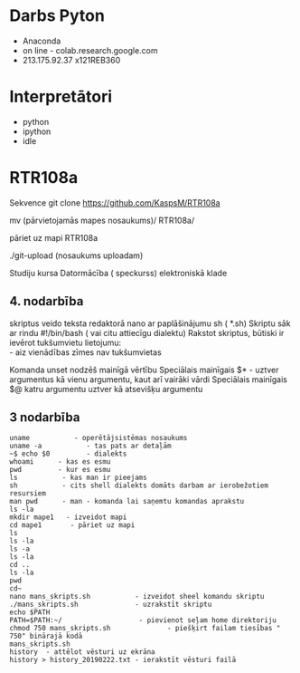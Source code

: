 # Darbs Pyton
- Anaconda
 - on line - colab.research.google.com
  - 213.175.92.37 x121REB360
# Interpretātori
 - python
 - ipython
 - idle
 

# RTR108a

Sekvence
git clone https://github.com/KaspsM/RTR108a

mv (pārvietojamās mapes nosaukums)/ RTR108a/

pāriet uz mapi RTR108a

./git-upload (nosaukums uploadam)


Studiju kursa Datormācība ( speckurss) elektroniskā klade
## 4. nodarbība

 skriptus veido teksta redaktorā nano ar paplāšinājumu sh ( *.sh)
 Skriptu sāk ar rindu #!/bin/bash ( vai citu attiecīgu dialektu)
 Rakstot skriptus, būtiski ir ievērot tukšumvietu lietojumu:  
    - aiz vienādības zīmes nav tukšumvietas
    
 Komanda unset nodzēš mainīgā vērtību
  Speciālais mainīgais $* - uztver argumentus kā vienu argumentu, kaut arī vairāki vārdi
  Speciālais mainīgais $@ katru argumentu uztver kā atsevišķu argumentu
 
 
## 3 nodarbība
    uname           - operētājsistēmas nosaukums  
    uname -a           - tas pats ar detaļām  
    ~$ echo $0         - dialekts  
    whoami      - kas es esmu  
    pwd         - kur es esmu  
    ls           - kas man ir pieejams            
    sh           - cits shell dialekts domāts darbam ar ierobežotiem resursiem  
    man pwd      - man - komanda lai saņemtu komandas aprakstu  
    ls -la  
    mkdir mape1   - izveidot mapi  
    cd mape1       - pāriet uz mapi  
    ls  
    ls -la  
    ls -a  
    ls -la  
    cd ..  
    ls -la  
    pwd    
    cd~    
    nano mans_skripts.sh           - izveidot sheel komandu skriptu  
    ./mans_skripts.sh              - uzrakstīt skriptu  
    echo $PATH  
    PATH=$PATH:~/                   - pievienot seļam home direktoriju  
    chmod 750 mans_skripts.sh              - piešķirt failam tiesības " 750" binārajā kodā   
    mans_skripts.sh  
    history  - attēlot vēsturi uz ekrāna    
    history > history_20190222.txt - ierakstīt vēsturi failā 
    

 


